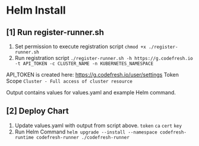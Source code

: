 # Helm Install

## [1] Run register-runner.sh

1. Set permission to execute registration script
`chmod +x ./register-runner.sh`
1. Run registration script 
`./register-runner.sh -h https://g.codefresh.io -t API_TOKEN -c CLUSTER_NAME -n KUBERNETES_NAMESPACE`

API_TOKEN is created here: https://g.codefresh.io/user/settings
Token Scope `Cluster - Full access of cluster resource`

Output contains values for values.yaml and example Helm command.

## [2] Deploy Chart

1. Update values.yaml with output from script above.
`token`
`ca`
`cert`
`key`
1. Run Helm Command
`helm upgrade --install --namespace codefresh-runtime codefresh-runner ./codefresh-runner`